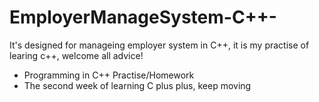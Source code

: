 # EmployerManageSystem-C++-
It's designed for manageing employer system in C++, it is my practise of learing c++, welcome all advice!
+ Programming in C++ Practise/Homework 
+ The second week of learning C plus plus, keep moving
